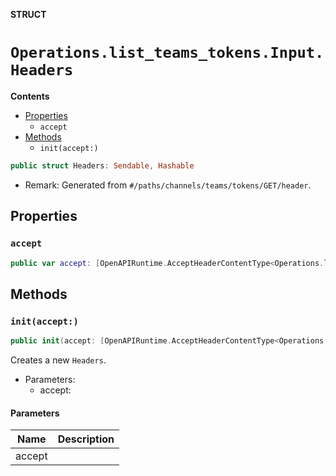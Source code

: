 **STRUCT**

# `Operations.list_teams_tokens.Input.Headers`

**Contents**

- [Properties](#properties)
  - `accept`
- [Methods](#methods)
  - `init(accept:)`

```swift
public struct Headers: Sendable, Hashable
```

- Remark: Generated from `#/paths/channels/teams/tokens/GET/header`.

## Properties
### `accept`

```swift
public var accept: [OpenAPIRuntime.AcceptHeaderContentType<Operations.list_teams_tokens.AcceptableContentType>]
```

## Methods
### `init(accept:)`

```swift
public init(accept: [OpenAPIRuntime.AcceptHeaderContentType<Operations.list_teams_tokens.AcceptableContentType>] = .defaultValues())
```

Creates a new `Headers`.

- Parameters:
  - accept:

#### Parameters

| Name | Description |
| ---- | ----------- |
| accept |  |